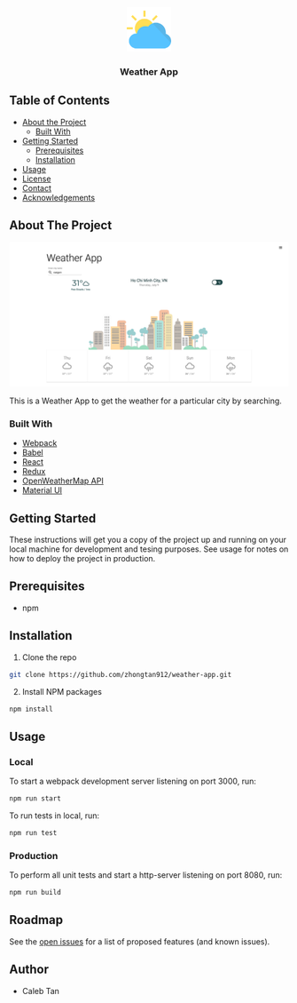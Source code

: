 <div align="center">
    <a href="https://github.com/zhongtan912/weather-app">
        <img src="screenshots/weather.png" alt="Logo" width="80" height="80">
    </a>
    <h3 align="center">Weather App</h3>
</div>

## Table of Contents

- [About the Project](#about-the-project)
  - [Built With](#built-with)
- [Getting Started](#getting-started)
  - [Prerequisites](#prerequisites)
  - [Installation](#installation)
- [Usage](#usage)
- [License](#license)
- [Contact](#contact)
- [Acknowledgements](#acknowledgements)

## About The Project

![home page](/screenshots/homePage.png)

This is a Weather App to get the weather for a particular city by searching.

### Built With

- [Webpack](https://webpack.js.org/)
- [Babel](https://babeljs.io/)
- [React](https://reactjs.org/)
- [Redux](https://redux.js.org/introduction/getting-started)
- [OpenWeatherMap API](https://openweathermap.org/api)
- [Material UI](https://material-ui.com/)

## Getting Started

These instructions will get you a copy of the project up and running on your local machine for development and tesing purposes. See usage for notes on how to deploy the project in production.

## Prerequisites

- npm

## Installation

1. Clone the repo

```sh
git clone https://github.com/zhongtan912/weather-app.git
```

2. Install NPM packages

```sh
npm install
```

## Usage

### Local

To start a webpack development server listening on port 3000, run:

```bash
npm run start
```

To run tests in local, run:

```bash
npm run test
```

### Production

To perform all unit tests and start a http-server listening on port 8080, run:

```bash
npm run build
```

## Roadmap

See the [open issues](https://github.com/zhongtan912/weather-app/issues) for a list of proposed features (and known issues).

## Author

- Caleb Tan
